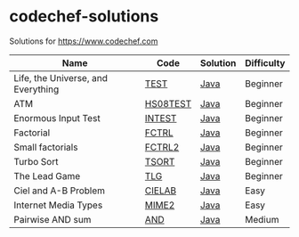 codechef-solutions
==================

Solutions for https://www.codechef.com

| Name | Code | Solution | Difficulty |
| ---- | ---- | -------- | ---------- |
| Life, the Universe, and Everything | [TEST](https://www.codechef.com/problems/TEST) | [Java](./Beginner/TEST/Main.java) | Beginner
| ATM | [HS08TEST](https://www.codechef.com/problems/HS08TEST) | [Java](./Beginner/HS08TEST/Main.java) | Beginner
| Enormous Input Test | [INTEST](https://www.codechef.com/problems/INTEST) | [Java](./Beginner/INTEST/Main.java) | Beginner
| Factorial | [FCTRL](https://www.codechef.com/problems/FCTRL) | [Java](./Beginner/FCTRL/Main.java) | Beginner
| Small factorials | [FCTRL2](https://www.codechef.com/problems/FCTRL2) | [Java](./Beginner/FCTRL2/Main.java) | Beginner
| Turbo Sort | [TSORT](https://www.codechef.com/problems/TSORT) | [Java](./Beginner/TSORT/Main.java) | Beginner
| The Lead Game | [TLG](https://www.codechef.com/problems/TLG) | [Java](./Beginner/TLG/Main.java) | Beginner
| Ciel and A-B Problem | [CIELAB](https://www.codechef.com/problems/CIELAB) | [Java](./Easy/CIELAB/Main.java) | Easy
| Internet Media Types | [MIME2](https://www.codechef.com/problems/MIME2) | [Java](./Easy/MIME2/Main.java) | Easy
| Pairwise AND sum | [AND](https://www.codechef.com/problems/AND) | [Java](./Medium/AND/Main.java) | Medium

